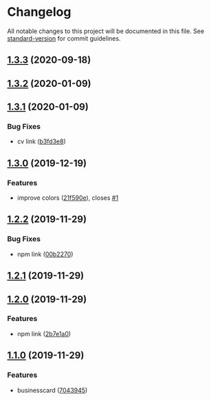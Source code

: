 # Changelog

All notable changes to this project will be documented in this file. See [standard-version](https://github.com/conventional-changelog/standard-version) for commit guidelines.

## [1.3.3](https://github.com/negebauer/businesscard/compare/v1.3.2...v1.3.3) (2020-09-18)

## [1.3.2](https://github.com/negebauer/businesscard/compare/v1.3.1...v1.3.2) (2020-01-09)

## [1.3.1](https://github.com/negebauer/businesscard/compare/v1.3.0...v1.3.1) (2020-01-09)


### Bug Fixes

* cv link ([b3fd3e8](https://github.com/negebauer/businesscard/commit/b3fd3e8db5e4bc73438c6a9695fad6d9475f0b23))

## [1.3.0](https://github.com/negebauer/businesscard/compare/v1.2.2...v1.3.0) (2019-12-19)


### Features

* improve colors ([21f590e](https://github.com/negebauer/businesscard/commit/21f590e6720e00c6f51358f77abf6b0bbba0bd11)), closes [#1](https://github.com/negebauer/businesscard/issues/1)

## [1.2.2](https://github.com/negebauer/businesscard/compare/v1.2.1...v1.2.2) (2019-11-29)


### Bug Fixes

* npm link ([00b2270](https://github.com/negebauer/businesscard/commit/00b2270b8529960b3160a43547b7f335edae2018))

## [1.2.1](https://github.com/negebauer/businesscard/compare/v1.2.0...v1.2.1) (2019-11-29)

## [1.2.0](https://github.com/negebauer/businesscard/compare/v1.1.0...v1.2.0) (2019-11-29)


### Features

* npm link ([2b7e1a0](https://github.com/negebauer/businesscard/commit/2b7e1a05cbacbe505f6cc7c31a8ab1acb72e9407))

## [1.1.0](https://github.com/negebauer/businesscard/compare/v1.6.0...v1.1.0) (2019-11-29)


### Features

* businesscard ([7043945](https://github.com/negebauer/businesscard/commit/70439455bf016228fbb56bbcdb3a8df2991eb2aa))
